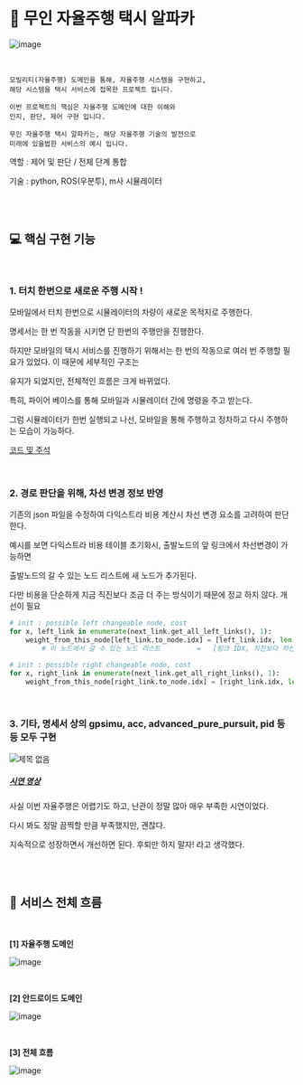 # :taxi: 무인 자율주행 택시 알파카

![image](https://user-images.githubusercontent.com/89068148/196036636-99cb424a-fd81-4d8c-aec3-f246a2559992.png)

<br>

```
모빌리티(자율주행) 도메인을 통해, 자율주행 시스템을 구현하고, 
해당 시스템을 택시 서비스에 접목한 프로젝트 입니다.

이번 프로젝트의 핵심은 자율주행 도메인에 대한 이해와 
인지, 판단, 제어 구현 입니다.

무인 자율주행 택시 알파카는, 해당 자율주행 기술의 발전으로
미래에 있을법한 서비스의 예시 입니다.
```

역할 : 제어 및 판단 / 전체 단계 통합

기술 : python, ROS(우분투), m사 시뮬레이터

<br>

<br>

## :computer: 핵심 구현 기능

<br>

### 1. 터치 한번으로 새로운 주행 시작 !

모바일에서 터치 한번으로 시뮬레이터의 차량이 새로운 목적지로 주행한다.

명세서는 한 번 작동을 시키면 단 한번의 주행만을 진행한다. 

하지만 모바일의 택시 서비스를 진행하기 위해서는 한 번의 작동으로 여러 번 주행할 필요가 있었다. 이 때문에 세부적인 구조는 

유지가 되었지만, 전체적인 흐름은 크게 바뀌었다.

특히, 파이어 베이스를 통해 모바일과 시뮬레이터 간에 명령을 주고 받는다.

그럼 시뮬레이터가 한번 실행되고 나선, 모바일을 통해 주행하고 정차하고 다시 주행하는 모습이 가능하다.

[코드 및 주석](https://github.com/windy825/Alpah_car/blob/master/catkin_ws/src/alpha_car/scripts/firebase.py)

 <br>

### 2. 경로 판단을 위해, 차선 변경 정보 반영

기존의 json 파일을 수정하여 다익스트라 비용 계산시 차선 변경 요소를 고려하여 판단한다.

예시를 보면 다익스트라 비용 테이블 초기화시, 출발노드의 앞 링크에서 차선변경이 가능하면 

출발노드의 갈 수 있는 노드 리스트에 새 노드가 추가된다.

다만 비용을 단순하게 지금 직진보다 조금 더 주는 방식이기 때문에 정교 하지 않다. 개선이 필요

```python
# init : possible left changeable node, cost
for x, left_link in enumerate(next_link.get_all_left_links(), 1):
	weight_from_this_node[left_link.to_node.idx] = [left_link.idx, len(left_link.points) + 20*x]
        # 이 노드에서 갈 수 있는 노드 리스트         =   [링크 IDX, 직진보다 차선변경에 좀더 가중치를 둔 비용]

# init : possible right changeable node, cost
for x, right_link in enumerate(next_link.get_all_right_links(), 1):
	weight_from_this_node[right_link.to_node.idx] = [right_link.idx, len(right_link.points) + 20*x] 
```

<br>

### 3. 기타, 명세서 상의 gpsimu, acc, advanced_pure_pursuit, pid 등등 모두 구현

![제목 없음](https://user-images.githubusercontent.com/89068148/197391006-66aa4700-d234-4ac0-873c-ddd65bc99cf4.png)

##### [시연 영상]()

사실 이번 자율주행은 어렵기도 하고, 난관이 정말 많아 매우 부족한 시연이었다.

다시 봐도 정말 끔찍할 만큼 부족했지만, 괜찮다.

지속적으로 성장하면서 개선하면 된다. 후퇴만 하지 말자! 라고 생각했다.



<br>

<br>

## :gun: 서비스 전체 흐름

<br>

**[1] 자율주행 도메인**

![image](https://user-images.githubusercontent.com/89068148/197387685-6b5886ed-cfb6-4c6a-9b2c-475f886ade7f.png)

<br>

**[2] 안드로이드 도메인**

![image](https://user-images.githubusercontent.com/89068148/197387763-45c6720f-34b7-4168-b5e9-76a6696b159f.png)

<br>

**[3] 전체 흐름**

![image](https://user-images.githubusercontent.com/89068148/197387800-567f5e51-8613-486b-b9a4-2cc1f29998f6.png)

